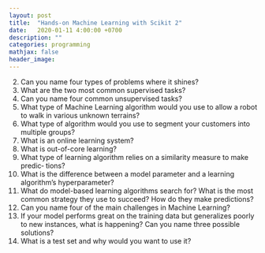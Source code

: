```yaml
---
layout: post
title:  "Hands-on Machine Learning with Scikit 2"
date:   2020-01-11 4:00:00 +0700
description: ""
categories: programming 
mathjax: false
header_image: 
---
```


2. Can you name four types of problems where it shines?
4. What are the two most common supervised tasks?
5. Can you name four common unsupervised tasks?
6. What type of Machine Learning algorithm would you use to allow a robot to
walk in various unknown terrains?
7. What type of algorithm would you use to segment your customers into multiple
groups?
9. What is an online learning system?
10. What is out-of-core learning?
11. What type of learning algorithm relies on a similarity measure to make predic‐
tions?
12. What is the difference between a model parameter and a learning algorithm’s
hyperparameter?
13. What do model-based learning algorithms search for? What is the most common
strategy they use to succeed? How do they make predictions?
14. Can you name four of the main challenges in Machine Learning?
15. If your model performs great on the training data but generalizes poorly to new
instances, what is happening? Can you name three possible solutions?
16. What is a test set and why would you want to use it?